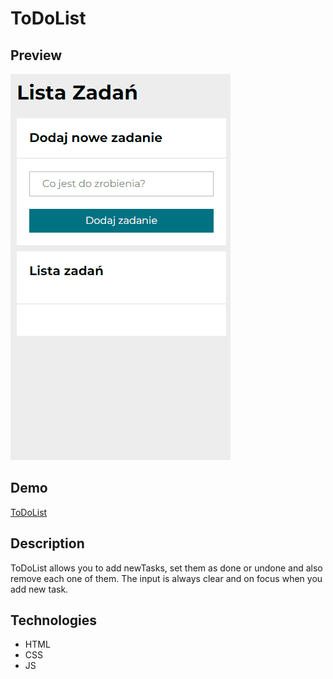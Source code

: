 # ToDoList

## Preview

!["To do list in action"](images/animation3.gif)

## Demo

[ToDoList](https://st4rkmano.github.io/toDoList/)

## Description

ToDoList allows you to add newTasks, set them as done or undone and also remove each one of them. The input is always clear and on focus when you add new task.

## Technologies

- HTML
- CSS
- JS
